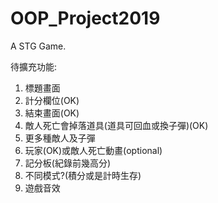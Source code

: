 # OOP_Project2019
A STG Game.

待擴充功能:
1. 標題畫面
2. 計分欄位(OK)
3. 結束畫面(OK)
4. 敵人死亡會掉落道具(道具可回血或換子彈)(OK)
5. 更多種敵人及子彈
6. 玩家(OK)或敵人死亡動畫(optional)
7. 記分板(紀錄前幾高分)
8. 不同模式?(積分或是計時生存)
9. 遊戲音效

